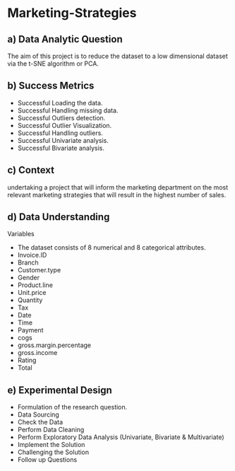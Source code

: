 # Marketing-Strategies
## a) Data Analytic Question

The aim of  this project is to reduce the dataset to a low dimensional dataset via the t-SNE algorithm or PCA.

## b) Success Metrics

* Successful Loading the data.
* Successful Handling missing data.
* Successful Outliers detection.
* Successful Outlier Visualization.
* Successful Handling  outliers.
* Successful Univariate analysis.
* Successful Bivariate analysis.



## c) Context

undertaking a project that will inform the marketing department on the most relevant marketing strategies that will result in the highest number of sales.

## d) Data Understanding
Variables

* The dataset consists of 8 numerical and 8 categorical attributes.
* Invoice.ID
* Branch
* Customer.type
* Gender
* Product.line
* Unit.price
* Quantity
* Tax
* Date
* Time
* Payment
* cogs
* gross.margin.percentage
* gross.income
* Rating
* Total

## e) Experimental Design

* Formulation of the research question.
* Data Sourcing
* Check the Data
* Perform Data Cleaning
* Perform Exploratory Data Analysis  (Univariate, Bivariate & Multivariate)
* Implement the Solution
* Challenging the Solution
* Follow up Questions
